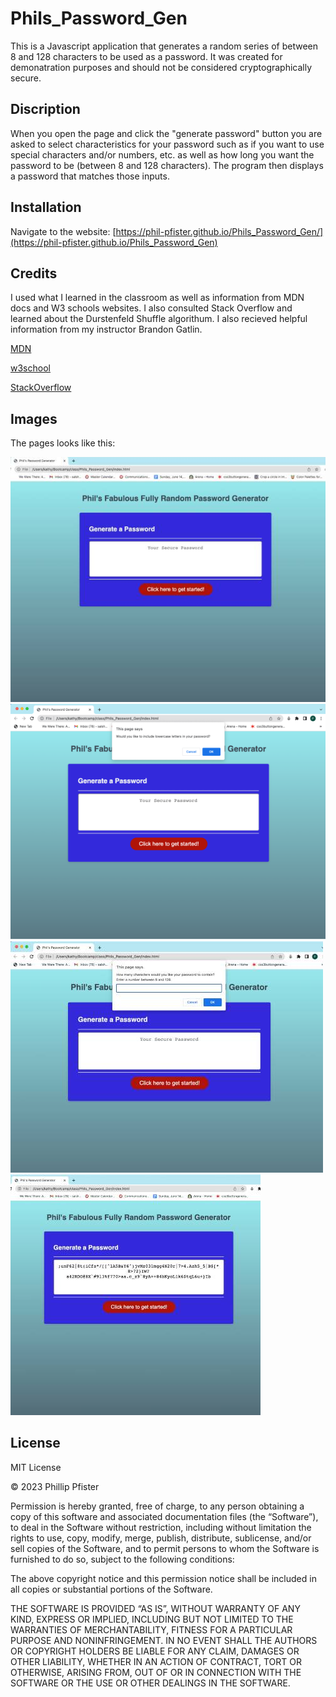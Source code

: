 # Phils_Password_Gen

This is a Javascript application that generates a random series of between 8 and 128 characters to be used as a password. It was created for demonatration purposes and should not be considered cryptographically secure.

## Discription

When you open the page and click the "generate password" button you are asked to select characteristics for your password such as if you want to use special characters and/or numbers, etc. as well as how long you want the password to be (between 8 and 128 characters). The program then displays a password that matches those inputs.

## Installation

Navigate to the website: [https://phil-pfister.github.io/Phils_Password_Gen/](https://phil-pfister.github.io/Phils_Password_Gen) 

## Credits

I used what I learned in the classroom as well as information from MDN docs and W3 schools websites. I also consulted Stack Overflow and learned about the Durstenfeld Shuffle algorithum. 
I also recieved helpful information from my instructor Brandon Gatlin.

[MDN](https://developer.mozilla.org/en-US/)

[w3school](https://www.w3schools.com/)

[StackOverflow](https://stackoverflow.com/questions/2450954/how-to-randomize-shuffle-a-javascript-array)

## Images

The pages looks like this:

![PasswordGen1](./assets/images/password1.jpeg)
![PasswordGen2](./assets/images/passport2.png)
![PasswordGen3](./assets/images/passport3.jpeg)
![PasswordGen4](./assets/images/passport4.jpg)

## License

MIT License

© 2023 Phillip Pfister

Permission is hereby granted, free of charge, to any person obtaining a copy of this software and associated documentation files (the “Software”), to deal in the Software without restriction, including without limitation the rights to use, copy, modify, merge, publish, distribute, sublicense, and/or sell copies of the Software, and to permit persons to whom the Software is furnished to do so, subject to the following conditions:

The above copyright notice and this permission notice shall be included in all copies or substantial portions of the Software.

THE SOFTWARE IS PROVIDED “AS IS”, WITHOUT WARRANTY OF ANY KIND, EXPRESS OR IMPLIED, INCLUDING BUT NOT LIMITED TO THE WARRANTIES OF MERCHANTABILITY, FITNESS FOR A PARTICULAR PURPOSE AND NONINFRINGEMENT. IN NO EVENT SHALL THE AUTHORS OR COPYRIGHT HOLDERS BE LIABLE FOR ANY CLAIM, DAMAGES OR OTHER LIABILITY, WHETHER IN AN ACTION OF CONTRACT, TORT OR OTHERWISE, ARISING FROM, OUT OF OR IN CONNECTION WITH THE SOFTWARE OR THE USE OR OTHER DEALINGS IN THE SOFTWARE.
















